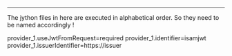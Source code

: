 ---
The jython files in here are executed in alphabetical order.
So they need to be named accordingly !


provider_1.useJwtFromRequest=required
provider_1.identifier=isamjwt
provider_1.issuerIdentifier=https://issuer